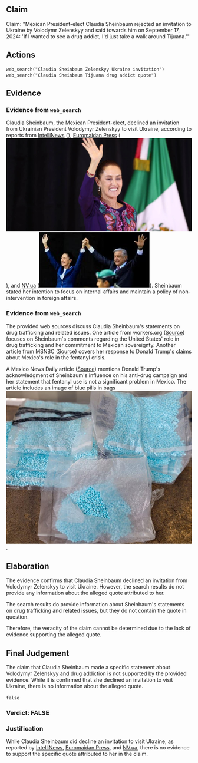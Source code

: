 ## Claim
Claim: "Mexican President-elect Claudia Sheinbaum rejected an invitation to Ukraine by Volodymr Zelenskyy and said towards him on September 17, 2024: 'If I wanted to see a drug addict, I'd just take a walk around Tijuana.'"

## Actions
```
web_search("Claudia Sheinbaum Zelenskyy Ukraine invitation")
web_search("Claudia Sheinbaum Tijuana drug addict quote")
```

## Evidence
### Evidence from `web_search`
Claudia Sheinbaum, the Mexican President-elect, declined an invitation from Ukrainian President Volodymyr Zelenskyy to visit Ukraine, according to reports from [IntelliNews](https://www.intellinews.com/mexico-s-president-elect-sheinbaum-turns-down-zelensky-s-invitation-to-ukraine-344262/) (![image 439](media/2025-08-06_17-40-1754502024-683739.jpg)), [Euromaidan Press](https://euromaidanpress.com/2024/09/18/mexican-president-elect-declines-zelenskyys-invitation-to-visit-ukraine/) (![image 453](media/2025-08-06_17-40-1754502034-323987.jpg)), and [NV.ua](https://english.nv.ua/nation/sheinbaum-declines-zelenskyy-s-invitation-focuses-on-domestic-issues-50451798.html) (![image 455](media/2025-08-06_17-40-1754502041-317951.jpg)). Sheinbaum stated her intention to focus on internal affairs and maintain a policy of non-intervention in foreign affairs.


### Evidence from `web_search`
The provided web sources discuss Claudia Sheinbaum's statements on drug trafficking and related issues. One article from workers.org ([Source](https://www.workers.org/2025/02/83990/)) focuses on Sheinbaum's comments regarding the United States' role in drug trafficking and her commitment to Mexican sovereignty. Another article from MSNBC ([Source](https://www.msnbc.com/opinion/msnbc-opinion/trump-mexico-president-claudia-sheinbaum-fentanyl-response-rcna182496)) covers her response to Donald Trump's claims about Mexico's role in the fentanyl crisis.

A Mexico News Daily article ([Source](https://mexiconewsdaily.com/politics/trump-sheinbaum-us-anti-drug-campaign/)) mentions Donald Trump's acknowledgment of Sheinbaum's influence on his anti-drug campaign and her statement that fentanyl use is not a significant problem in Mexico. The article includes an image of blue pills in bags ![image 9519](media/2025-08-30_22-11-1756591860-941643.jpg).


## Elaboration
The evidence confirms that Claudia Sheinbaum declined an invitation from Volodymyr Zelenskyy to visit Ukraine. However, the search results do not provide any information about the alleged quote attributed to her.

The search results do provide information about Sheinbaum's statements on drug trafficking and related issues, but they do not contain the quote in question.

Therefore, the veracity of the claim cannot be determined due to the lack of evidence supporting the alleged quote.


## Final Judgement
The claim that Claudia Sheinbaum made a specific statement about Volodymyr Zelenskyy and drug addiction is not supported by the provided evidence. While it is confirmed that she declined an invitation to visit Ukraine, there is no information about the alleged quote.

`false`

### Verdict: FALSE

### Justification
While Claudia Sheinbaum did decline an invitation to visit Ukraine, as reported by [IntelliNews](https://www.intellinews.com/mexico-s-president-elect-sheinbaum-turns-down-zelensky-s-invitation-to-ukraine-344262/), [Euromaidan Press](https://euromaidanpress.com/2024/09/18/mexican-president-elect-declines-zelenskyys-invitation-to-visit-ukraine/), and [NV.ua](https://english.nv.ua/nation/sheinbaum-declines-zelenskyy-s-invitation-focuses-on-domestic-issues-50451798.html), there is no evidence to support the specific quote attributed to her in the claim.
